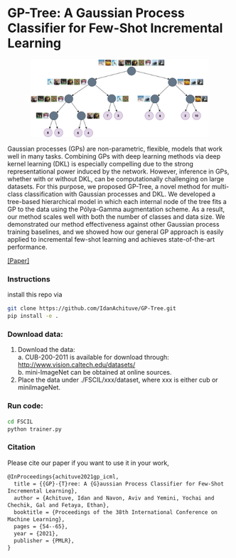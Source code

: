 # GP-Tree: A Gaussian Process Classifier for Few-Shot Incremental Learning
<p align="center"> 
    <img src="./resources/cifa10_gp_tree.png" width="400">
</p>
Gaussian processes (GPs) are non-parametric, flexible, models that work well in many tasks. Combining GPs with deep learning methods via deep kernel learning (DKL) is especially compelling due to the strong representational power induced by the network. However, inference in GPs, whether with or without DKL, can be computationally challenging on large datasets. For this purpose, we proposed GP-Tree, a novel method for multi-class classification with Gaussian processes and DKL. We developed a tree-based hierarchical model in which each internal node of the tree fits a GP to the data using the Pólya-Gamma augmentation scheme. As a result, our method scales well with both the number of classes and data size. We demonstrated our method effectiveness against other Gaussian process training baselines, and we showed how our general GP approach is easily applied to incremental few-shot learning and achieves state-of-the-art performance.

[[Paper]](https://arxiv.org/abs/2102.07868)

### Instructions
install this repo via
```bash
git clone https://github.com/IdanAchituve/GP-Tree.git
pip install -e .
```

### Download data:
1. Download the data:  
    a. CUB-200-2011 is available for download through: http://www.vision.caltech.edu/datasets/  
    b. mini-ImageNet can be obtained at online sources.
2. Place the data under ./FSCIL/xxx/dataset, where xxx is either cub or miniImageNet.

### Run code:
```bash
cd FSCIL
python trainer.py
```

### Citation
Please cite our paper if you want to use it in your work,
```
@InProceedings{achituve2021gp_icml,
  title = {{GP}-{T}ree: A {G}aussian Process Classifier for Few-Shot Incremental Learning},
  author = {Achituve, Idan and Navon, Aviv and Yemini, Yochai and Chechik, Gal and Fetaya, Ethan},
  booktitle = {Proceedings of the 38th International Conference on Machine Learning},
  pages = {54--65},
  year = {2021},
  publisher = {PMLR},
}
```
